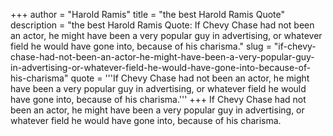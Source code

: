 +++
author = "Harold Ramis"
title = "the best Harold Ramis Quote"
description = "the best Harold Ramis Quote: If Chevy Chase had not been an actor, he might have been a very popular guy in advertising, or whatever field he would have gone into, because of his charisma."
slug = "if-chevy-chase-had-not-been-an-actor-he-might-have-been-a-very-popular-guy-in-advertising-or-whatever-field-he-would-have-gone-into-because-of-his-charisma"
quote = '''If Chevy Chase had not been an actor, he might have been a very popular guy in advertising, or whatever field he would have gone into, because of his charisma.'''
+++
If Chevy Chase had not been an actor, he might have been a very popular guy in advertising, or whatever field he would have gone into, because of his charisma.
